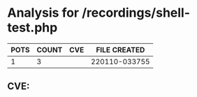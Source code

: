 # Analysis for /recordings/shell-test.php
| POTS | COUNT | CVE | FILE CREATED |
|---|---|---|---|
| 1 | 3 | | 220110-033755 |

## CVE: 